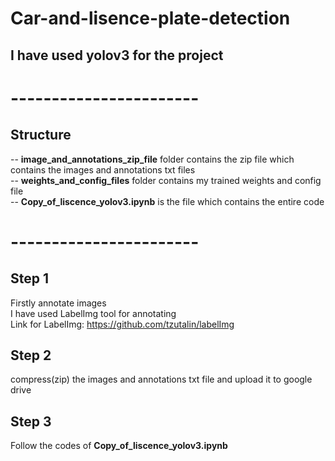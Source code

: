 # Car-and-lisence-plate-detection
## **I have used yolov3 for the project**<br>
# -----------------------
## Structure
 -- **image_and_annotations_zip_file** folder contains the zip file which contains the images and annotations txt files<br>
 -- **weights_and_config_files** folder contains my trained weights and config file<br>
 -- **Copy_of_liscence_yolov3.ipynb** is the file which contains the entire code<br>
# -----------------------

## Step 1
Firstly annotate images<br>
I have used LabelImg tool for annotating<br>
Link for LabelImg: https://github.com/tzutalin/labelImg<br>

## Step 2
compress(zip) the images and annotations txt file and upload it to google drive<br>

## Step 3
Follow the codes of **Copy_of_liscence_yolov3.ipynb**<br>



